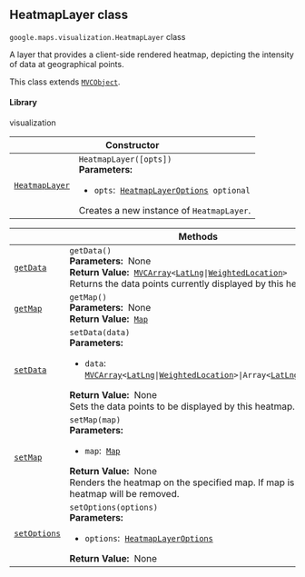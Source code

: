 
<devsite-heading text=" HeatmapLayer class" for="HeatmapLayer" level="h2" link="" toc="" back-to-top=""><h2 id="HeatmapLayer" is-upgraded="">HeatmapLayer class</h2></devsite-heading>
<p>
<code translate="no" dir="ltr"><span itemprop="path">google.maps.visualization</span>.<span itemprop="name">HeatmapLayer</span></code>
class
</p>
<p>A layer that provides a client-side rendered heatmap, depicting the intensity of data at geographical points.</p>
<p>This class extends
<code translate="no" dir="ltr"><a href="MVCObject.md">MVCObject</a></code>.
</p>
<devsite-heading text="Library" for="library" level="h4" link=""><h4 is-upgraded="" id="library">Library</h4></devsite-heading>
<p>visualization</p>
<div class="devsite-table-wrapper"><table class="constructors responsive" summary="class HeatmapLayer - Constructor">
<thead>
<tr><th colspan="2" id="HeatmapLayer.constructor">Constructor</th>
</tr></thead>
<tbody>
<tr>
<td><code translate="no" dir="ltr"><a class="secret-link" href="#HeatmapLayer.constructor"><span>HeatmapLayer</span></a></code></td>
<td><div><code translate="no" dir="ltr">HeatmapLayer([opts])</code></div>
<div class="desc"><strong>Parameters:</strong>&nbsp; <ul>
<li><code translate="no" dir="ltr">opts</code>:&nbsp; <code translate="no" dir="ltr"><a href="HeatmapLayerOptions.md">HeatmapLayerOptions</a> <span class="optional-type-annotation">optional</span></code></li>
</ul></div>
<div class="desc">Creates a new instance of <code translate="no" dir="ltr">HeatmapLayer</code>.</div></td>
</tr>
</tbody>
</table></div>
<div class="devsite-table-wrapper"><table class="methods responsive" summary="class HeatmapLayer - Methods">
<thead>
<tr><th colspan="2">Methods</th>
</tr></thead>
<tbody>
<tr id="HeatmapLayer.getData">
<td itemprop="property"><code translate="no" dir="ltr"><a class="secret-link" href="#HeatmapLayer.getData"><span>getData</span></a></code></td>
<td><div><code translate="no" dir="ltr">getData()</code></div>
<div class="desc"><strong>Parameters:</strong>&nbsp; None</div>
<div class="desc"><strong>Return Value:</strong>&nbsp; <code translate="no" dir="ltr"><a href="MVCArray.md">MVCArray</a>&lt;<a href="LatLng.md">LatLng</a>|<a href="WeightedLocation.md">WeightedLocation</a>&gt;</code></div>
<div class="desc">Returns the data points currently displayed by this heatmap.</div></td>
</tr>
<tr id="HeatmapLayer.getMap">
<td itemprop="property"><code translate="no" dir="ltr"><a class="secret-link" href="#HeatmapLayer.getMap"><span>getMap</span></a></code></td>
<td><div><code translate="no" dir="ltr">getMap()</code></div>
<div class="desc"><strong>Parameters:</strong>&nbsp; None</div>
<div class="desc"><strong>Return Value:</strong>&nbsp; <code translate="no" dir="ltr"><a href="Map.md">Map</a></code></div>
<div class="desc"></div></td>
</tr>
<tr id="HeatmapLayer.setData">
<td itemprop="property"><code translate="no" dir="ltr"><a class="secret-link" href="#HeatmapLayer.setData"><span>setData</span></a></code></td>
<td><div><code translate="no" dir="ltr">setData(data)</code></div>
<div class="desc"><strong>Parameters:</strong>&nbsp; <ul>
<li><code translate="no" dir="ltr">data</code>:&nbsp; <code translate="no" dir="ltr"><a href="MVCArray.md">MVCArray</a>&lt;<a href="LatLng.md">LatLng</a>|<a href="WeightedLocation.md">WeightedLocation</a>&gt;|Array&lt;<a href="LatLng.md">LatLng</a>|<a href="WeightedLocation.md">WeightedLocation</a>&gt;</code></li>
</ul></div>
<div class="desc"><strong>Return Value:</strong>&nbsp; None</div>
<div class="desc">Sets the data points to be displayed by this heatmap.</div></td>
</tr>
<tr id="HeatmapLayer.setMap">
<td itemprop="property"><code translate="no" dir="ltr"><a class="secret-link" href="#HeatmapLayer.setMap"><span>setMap</span></a></code></td>
<td><div><code translate="no" dir="ltr">setMap(map)</code></div>
<div class="desc"><strong>Parameters:</strong>&nbsp; <ul>
<li><code translate="no" dir="ltr">map</code>:&nbsp; <code translate="no" dir="ltr"><a href="Map.md">Map</a></code></li>
</ul></div>
<div class="desc"><strong>Return Value:</strong>&nbsp; None</div>
<div class="desc">Renders the heatmap on the specified map. If map is set to null, the heatmap will be removed.</div></td>
</tr>
<tr id="HeatmapLayer.setOptions">
<td itemprop="property"><code translate="no" dir="ltr"><a class="secret-link" href="#HeatmapLayer.setOptions"><span>setOptions</span></a></code></td>
<td><div><code translate="no" dir="ltr">setOptions(options)</code></div>
<div class="desc"><strong>Parameters:</strong>&nbsp; <ul>
<li><code translate="no" dir="ltr">options</code>:&nbsp; <code translate="no" dir="ltr"><a href="HeatmapLayerOptions.md">HeatmapLayerOptions</a></code></li>
</ul></div>
<div class="desc"><strong>Return Value:</strong>&nbsp; None</div>
<div class="desc"></div></td>
</tr>
</tbody>
</table></div>
<script src="replace_links.js"></script>

